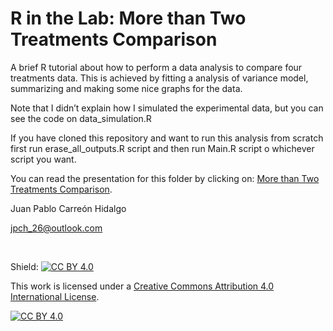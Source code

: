 R in the Lab: More than Two Treatments Comparison
================

A brief R tutorial about how to perform a data analysis to compare
four treatments data. This is achieved by fitting a analysis of variance model, summarizing and making some nice graphs for the data.

Note that I didn’t explain how I simulated the experimental data, but
you can see the code on data\_simulation.R

If you have cloned this repository and want to run this analysis from
scratch first run erase\_all\_outputs.R script and then run Main.R
script o whichever script you want.

You can read the presentation for this folder by clicking on: <a href="https://r-in-the-lab.netlify.app/2021/02/15/more-than-two-treatments-comparison/" target="_blank">More than Two Treatments Comparison</a>.

Juan Pablo Carreón Hidalgo

<jpch_26@outlook.com>

 

Shield: [![CC BY 4.0][cc-by-shield]][cc-by]

This work is licensed under a
[Creative Commons Attribution 4.0 International License][cc-by].

[![CC BY 4.0][cc-by-image]][cc-by]

[cc-by]: http://creativecommons.org/licenses/by/4.0/
[cc-by-image]: https://i.creativecommons.org/l/by/4.0/88x31.png
[cc-by-shield]: https://img.shields.io/badge/License-CC%20BY%204.0-lightgrey.svg

